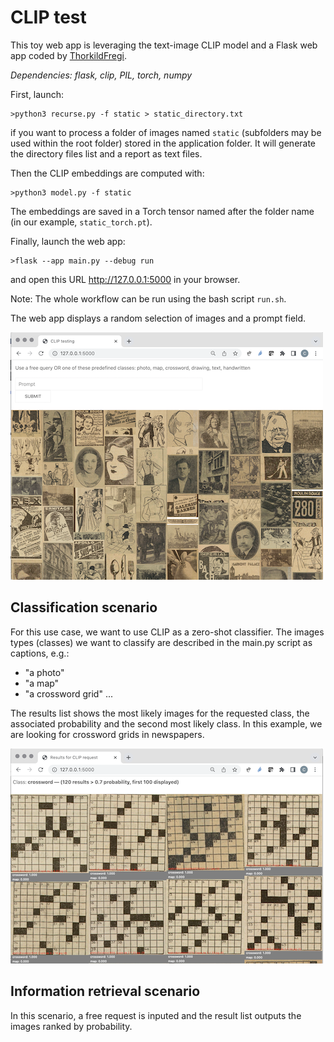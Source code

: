 # CLIP test

This toy web app is leveraging the text-image CLIP model and a Flask web app coded by [ThorkildFregi](https://github.com/ThorkildFregi/CLIP-model-website).

*Dependencies: flask, clip, PIL, torch, numpy*



First, launch:
```
>python3 recurse.py -f static > static_directory.txt
```
if you want to process a folder of images named ``static`` (subfolders may be used within the root folder) stored in the application folder. It will generate the directory files list and a report as text files.

Then the CLIP embeddings are computed with:
```
>python3 model.py -f static
```
The embeddings are saved in a Torch tensor named after the folder name (in our example, ``static_torch.pt``).

Finally, launch the web app:
```
>flask --app main.py --debug run
```
and open this URL http://127.0.0.1:5000 in your browser.

Note: The whole workflow can be run using the bash script ``run.sh``.

The web app displays a random selection of images and a prompt field.

![The web app](screen/home.png)

## Classification scenario

For this use case, we want to use CLIP as a zero-shot classifier. The images types (classes) we want to classify are described in the main.py script as captions, e.g.:
- "a photo"
- "a map"
- "a crossword grid"
...

The results list shows the most likely images for the requested class, the associated probability and the second most likely class. In this example, we are looking for crossword grids in newspapers.

![Classification](screen/classify.png)

## Information retrieval scenario

In this scenario, a free request is inputed and the result list outputs the images ranked by probability.

